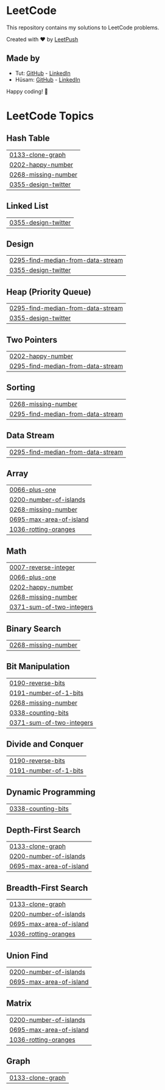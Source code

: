 # LeetCode

This repository contains my solutions to LeetCode problems.

Created with :heart: by [LeetPush](https://github.com/husamahmud/LeetPush)

 ## Made by 
 - Tut: [GitHub](https://github.com/TutTrue) - [LinkedIn](https://www.linkedin.com/in/mahmoud-hamdy-8b6825245/)
 - Hüsam: [GitHub](https://github.com/husamahmud) - [LinkedIn](https://www.linkedin.com/in/husamahmud/)

 Happy coding! 🚀
<!---LeetCode Topics Start-->
# LeetCode Topics
## Hash Table
|  |
| ------- |
| [0133-clone-graph](https://github.com/abdulrahman9901/LeetCode-solutions/tree/master/0133-clone-graph) |
| [0202-happy-number](https://github.com/abdulrahman9901/LeetCode-solutions/tree/master/0202-happy-number) |
| [0268-missing-number](https://github.com/abdulrahman9901/LeetCode-solutions/tree/master/0268-missing-number) |
| [0355-design-twitter](https://github.com/abdulrahman9901/LeetCode-solutions/tree/master/0355-design-twitter) |
## Linked List
|  |
| ------- |
| [0355-design-twitter](https://github.com/abdulrahman9901/LeetCode-solutions/tree/master/0355-design-twitter) |
## Design
|  |
| ------- |
| [0295-find-median-from-data-stream](https://github.com/abdulrahman9901/LeetCode-solutions/tree/master/0295-find-median-from-data-stream) |
| [0355-design-twitter](https://github.com/abdulrahman9901/LeetCode-solutions/tree/master/0355-design-twitter) |
## Heap (Priority Queue)
|  |
| ------- |
| [0295-find-median-from-data-stream](https://github.com/abdulrahman9901/LeetCode-solutions/tree/master/0295-find-median-from-data-stream) |
| [0355-design-twitter](https://github.com/abdulrahman9901/LeetCode-solutions/tree/master/0355-design-twitter) |
## Two Pointers
|  |
| ------- |
| [0202-happy-number](https://github.com/abdulrahman9901/LeetCode-solutions/tree/master/0202-happy-number) |
| [0295-find-median-from-data-stream](https://github.com/abdulrahman9901/LeetCode-solutions/tree/master/0295-find-median-from-data-stream) |
## Sorting
|  |
| ------- |
| [0268-missing-number](https://github.com/abdulrahman9901/LeetCode-solutions/tree/master/0268-missing-number) |
| [0295-find-median-from-data-stream](https://github.com/abdulrahman9901/LeetCode-solutions/tree/master/0295-find-median-from-data-stream) |
## Data Stream
|  |
| ------- |
| [0295-find-median-from-data-stream](https://github.com/abdulrahman9901/LeetCode-solutions/tree/master/0295-find-median-from-data-stream) |
## Array
|  |
| ------- |
| [0066-plus-one](https://github.com/abdulrahman9901/LeetCode-solutions/tree/master/0066-plus-one) |
| [0200-number-of-islands](https://github.com/abdulrahman9901/LeetCode-solutions/tree/master/0200-number-of-islands) |
| [0268-missing-number](https://github.com/abdulrahman9901/LeetCode-solutions/tree/master/0268-missing-number) |
| [0695-max-area-of-island](https://github.com/abdulrahman9901/LeetCode-solutions/tree/master/0695-max-area-of-island) |
| [1036-rotting-oranges](https://github.com/abdulrahman9901/LeetCode-solutions/tree/master/1036-rotting-oranges) |
## Math
|  |
| ------- |
| [0007-reverse-integer](https://github.com/abdulrahman9901/LeetCode-solutions/tree/master/0007-reverse-integer) |
| [0066-plus-one](https://github.com/abdulrahman9901/LeetCode-solutions/tree/master/0066-plus-one) |
| [0202-happy-number](https://github.com/abdulrahman9901/LeetCode-solutions/tree/master/0202-happy-number) |
| [0268-missing-number](https://github.com/abdulrahman9901/LeetCode-solutions/tree/master/0268-missing-number) |
| [0371-sum-of-two-integers](https://github.com/abdulrahman9901/LeetCode-solutions/tree/master/0371-sum-of-two-integers) |
## Binary Search
|  |
| ------- |
| [0268-missing-number](https://github.com/abdulrahman9901/LeetCode-solutions/tree/master/0268-missing-number) |
## Bit Manipulation
|  |
| ------- |
| [0190-reverse-bits](https://github.com/abdulrahman9901/LeetCode-solutions/tree/master/0190-reverse-bits) |
| [0191-number-of-1-bits](https://github.com/abdulrahman9901/LeetCode-solutions/tree/master/0191-number-of-1-bits) |
| [0268-missing-number](https://github.com/abdulrahman9901/LeetCode-solutions/tree/master/0268-missing-number) |
| [0338-counting-bits](https://github.com/abdulrahman9901/LeetCode-solutions/tree/master/0338-counting-bits) |
| [0371-sum-of-two-integers](https://github.com/abdulrahman9901/LeetCode-solutions/tree/master/0371-sum-of-two-integers) |
## Divide and Conquer
|  |
| ------- |
| [0190-reverse-bits](https://github.com/abdulrahman9901/LeetCode-solutions/tree/master/0190-reverse-bits) |
| [0191-number-of-1-bits](https://github.com/abdulrahman9901/LeetCode-solutions/tree/master/0191-number-of-1-bits) |
## Dynamic Programming
|  |
| ------- |
| [0338-counting-bits](https://github.com/abdulrahman9901/LeetCode-solutions/tree/master/0338-counting-bits) |
## Depth-First Search
|  |
| ------- |
| [0133-clone-graph](https://github.com/abdulrahman9901/LeetCode-solutions/tree/master/0133-clone-graph) |
| [0200-number-of-islands](https://github.com/abdulrahman9901/LeetCode-solutions/tree/master/0200-number-of-islands) |
| [0695-max-area-of-island](https://github.com/abdulrahman9901/LeetCode-solutions/tree/master/0695-max-area-of-island) |
## Breadth-First Search
|  |
| ------- |
| [0133-clone-graph](https://github.com/abdulrahman9901/LeetCode-solutions/tree/master/0133-clone-graph) |
| [0200-number-of-islands](https://github.com/abdulrahman9901/LeetCode-solutions/tree/master/0200-number-of-islands) |
| [0695-max-area-of-island](https://github.com/abdulrahman9901/LeetCode-solutions/tree/master/0695-max-area-of-island) |
| [1036-rotting-oranges](https://github.com/abdulrahman9901/LeetCode-solutions/tree/master/1036-rotting-oranges) |
## Union Find
|  |
| ------- |
| [0200-number-of-islands](https://github.com/abdulrahman9901/LeetCode-solutions/tree/master/0200-number-of-islands) |
| [0695-max-area-of-island](https://github.com/abdulrahman9901/LeetCode-solutions/tree/master/0695-max-area-of-island) |
## Matrix
|  |
| ------- |
| [0200-number-of-islands](https://github.com/abdulrahman9901/LeetCode-solutions/tree/master/0200-number-of-islands) |
| [0695-max-area-of-island](https://github.com/abdulrahman9901/LeetCode-solutions/tree/master/0695-max-area-of-island) |
| [1036-rotting-oranges](https://github.com/abdulrahman9901/LeetCode-solutions/tree/master/1036-rotting-oranges) |
## Graph
|  |
| ------- |
| [0133-clone-graph](https://github.com/abdulrahman9901/LeetCode-solutions/tree/master/0133-clone-graph) |
<!---LeetCode Topics End-->